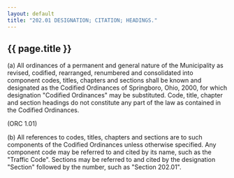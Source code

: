 ```yaml
---
layout: default 
title: "202.01 DESIGNATION; CITATION; HEADINGS."
---
```


{{ page.title }}
----------------

​(a) All ordinances of a permanent and general nature of the
Municipality as revised, codified, rearranged, renumbered and
consolidated into component codes, titles, chapters and sections shall
be known and designated as the Codified Ordinances of Springboro, Ohio,
2000, for which designation "Codified Ordinances" may be substituted.
Code, title, chapter and section headings do not constitute any part of
the law as contained in the Codified Ordinances.

(ORC 1.01)

​(b) All references to codes, titles, chapters and sections are to such
components of the Codified Ordinances unless otherwise specified. Any
component code may be referred to and cited by its name, such as the
"Traffic Code". Sections may be referred to and cited by the designation
"Section" followed by the number, such as "Section 202.01".
